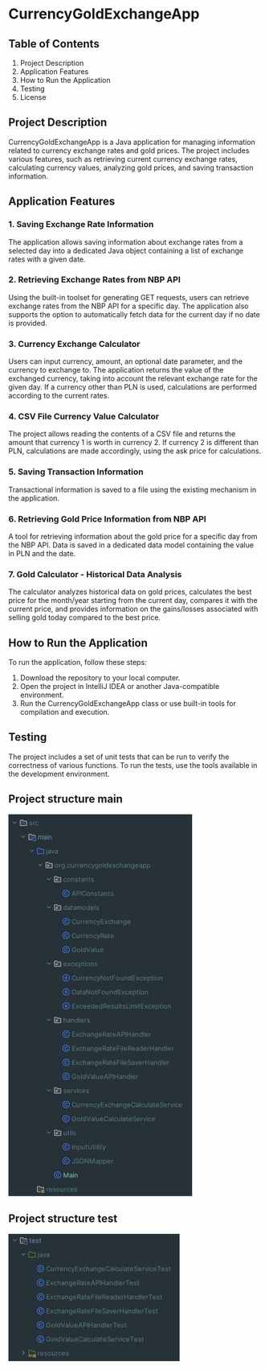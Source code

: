 # CurrencyGoldExchangeApp

## Table of Contents
1. Project Description
2. Application Features
3. How to Run the Application
4. Testing
5. License

## Project Description
CurrencyGoldExchangeApp is a Java application for managing information related to currency exchange rates and gold prices. The project includes various features, such as retrieving current currency exchange rates, calculating currency values, analyzing gold prices, and saving transaction information.

## Application Features
### 1. Saving Exchange Rate Information
The application allows saving information about exchange rates from a selected day into a dedicated Java object containing a list of exchange rates with a given date.

### 2. Retrieving Exchange Rates from NBP API
Using the built-in toolset for generating GET requests, users can retrieve exchange rates from the NBP API for a specific day. The application also supports the option to automatically fetch data for the current day if no date is provided.

### 3. Currency Exchange Calculator
Users can input currency, amount, an optional date parameter, and the currency to exchange to. The application returns the value of the exchanged currency, taking into account the relevant exchange rate for the given day. If a currency other than PLN is used, calculations are performed according to the current rates.

### 4. CSV File Currency Value Calculator
The project allows reading the contents of a CSV file and returns the amount that currency 1 is worth in currency 2. If currency 2 is different than PLN, calculations are made accordingly, using the ask price for calculations.

### 5. Saving Transaction Information
Transactional information is saved to a file using the existing mechanism in the application.

### 6. Retrieving Gold Price Information from NBP API
A tool for retrieving information about the gold price for a specific day from the NBP API. Data is saved in a dedicated data model containing the value in PLN and the date.

### 7. Gold Calculator - Historical Data Analysis
The calculator analyzes historical data on gold prices, calculates the best price for the month/year starting from the current day, compares it with the current price, and provides information on the gains/losses associated with selling gold today compared to the best price.

## How to Run the Application
To run the application, follow these steps:
1. Download the repository to your local computer.
2. Open the project in IntelliJ IDEA or another Java-compatible environment.
3. Run the CurrencyGoldExchangeApp class or use built-in tools for compilation and execution.

## Testing
The project includes a set of unit tests that can be run to verify the correctness of various functions. To run the tests, use the tools available in the development environment.

## Project structure main
![project structure main](readmePictures/projectStructureMainImg.png)
## Project structure test
![project structure test](readmePictures/projectStructureTestImg.png)